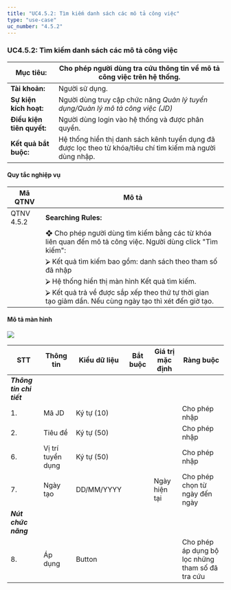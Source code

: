 ```yaml
---
title: "UC4.5.2: Tìm kiếm danh sách các mô tả công việc"
type: "use-case"
uc_number: "4.5.2"
---
```


### UC4.5.2: Tìm kiếm danh sách các mô tả công việc

| **Mục tiêu:** | Cho phép người dùng tra cứu thông tin về mô tả công việc trên hệ thống. |
| --- | --- |
| **Tài khoản:** | Người sử dụng. |
| **Sự kiện kích hoạt:** | Người dùng truy cập chức năng *Quản lý tuyển dụng/Quản lý mô tả công việc (JD)* |
| **Điều kiện tiên quyết:** | Người dùng login vào hệ thống và được phân quyền. |
| **Kết quả bắt buộc:** | Hệ thống hiển thị danh sách kênh tuyển dụng đã được lọc theo từ khóa/tiêu chí tìm kiếm mà người dùng nhập. |

#### Quy tắc nghiệp vụ

| **Mã QTNV** | **Mô tả** |
| --- | --- |
| QTNV 4.5.2 | **Searching Rules:** |
|  | ❖ Cho phép người dùng tìm kiếm bằng các từ khóa liên quan đến mô tả công việc. Người dùng click "Tìm kiếm": |
|  | ⮚ Kết quả tìm kiếm bao gồm: danh sách theo tham số đã nhập |
|  | ⮚ Hệ thống hiển thị màn hình Kết quả tìm kiếm. |
|  | ⮚ Kết quả trả về được sắp xếp theo thứ tự thời gian tạo giảm dần. Nếu cùng ngày tạo thì xét đến giờ tạo. |

####  Mô tả màn hình

![](media/image16.png)

| **STT** | **Thông tin** | **Kiểu dữ liệu** | **Bắt buộc** | **Giá trị mặc định** | **Ràng buộc** |
| --- | --- | --- | --- | --- | --- |
| ***Thông tin chi tiết*** |  |  |  |  |  |
| 1\. | Mã JD | Ký tự (10) |  |  | Cho phép nhập |
| 2\. | Tiêu đề | Ký tự (50) |  |  | Cho phép nhập |
| 6\. | Vị trí tuyển dụng | Ký tự (50) |  |  | Cho phép nhập |
| 7\. | Ngày tạo | DD/MM/YYYY |  | Ngày hiện tại | Cho phép chọn từ ngày đến ngày |
| ***Nút chức năng*** |  |  |  |  |  |
| 8\. | Áp dụng | Button |  |  | Cho phép áp dụng bộ lọc những tham số đã tra cứu |
